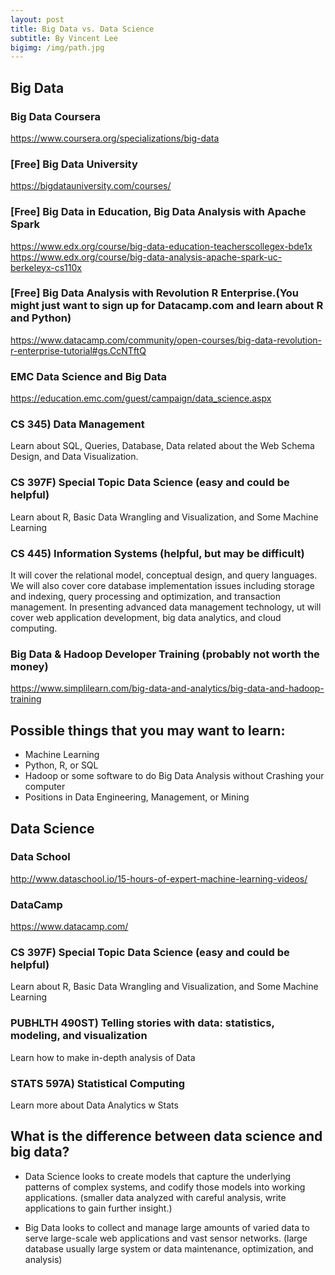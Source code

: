 ```yaml
---
layout: post
title: Big Data vs. Data Science
subtitle: By Vincent Lee
bigimg: /img/path.jpg
---
```


## Big Data

### Big Data Coursera 

https://www.coursera.org/specializations/big-data   

### [Free] Big Data University

https://bigdatauniversity.com/courses/  

### [Free] Big Data in Education, Big Data Analysis with Apache Spark

https://www.edx.org/course/big-data-education-teacherscollegex-bde1x 
https://www.edx.org/course/big-data-analysis-apache-spark-uc-berkeleyx-cs110x 

### [Free] Big Data Analysis with Revolution R Enterprise.(You might just want to sign up for Datacamp.com and learn about R and Python)

https://www.datacamp.com/community/open-courses/big-data-revolution-r-enterprise-tutorial#gs.CcNTftQ 

### EMC Data Science and Big Data 

https://education.emc.com/guest/campaign/data_science.aspx 

### CS 345) Data Management
Learn about SQL, Queries, Database, Data related about the Web Schema Design, and Data Visualization.
### CS 397F) Special Topic Data Science (easy and could be helpful)
Learn about R, Basic Data Wrangling and Visualization, and Some Machine Learning
### CS 445) Information Systems (helpful, but may be difficult)
It will cover the relational model, conceptual design, and query languages. We will also cover core database implementation issues including storage and indexing, query processing and optimization, and transaction management. In presenting advanced data management technology, ut will cover web application development, big data analytics, and cloud computing.

### Big Data & Hadoop Developer Training (probably not worth the money)

https://www.simplilearn.com/big-data-and-analytics/big-data-and-hadoop-training 


## Possible things that you may want to learn:

- Machine Learning
- Python, R, or SQL
- Hadoop or some software to do Big Data Analysis without Crashing your computer
- Positions in Data Engineering, Management, or Mining

## Data Science

### Data School

http://www.dataschool.io/15-hours-of-expert-machine-learning-videos/ 

### DataCamp

https://www.datacamp.com/ 

### CS 397F) Special Topic Data Science (easy and could be helpful)
Learn about R, Basic Data Wrangling and Visualization, and Some Machine Learning
### PUBHLTH 490ST) Telling stories with data: statistics, modeling, and visualization
Learn how to make in-depth analysis of Data
### STATS 597A) Statistical Computing
Learn more about Data Analytics w Stats

## What is the difference between data science and big data?

- Data Science looks to create models that capture the underlying patterns of complex systems, and codify those models into working applications. (smaller data analyzed with careful analysis, write applications to gain further insight.)

- Big Data looks to collect and manage large amounts of varied data to serve large-scale web applications and vast sensor networks. (large database usually large system or data maintenance,  optimization, and analysis)

